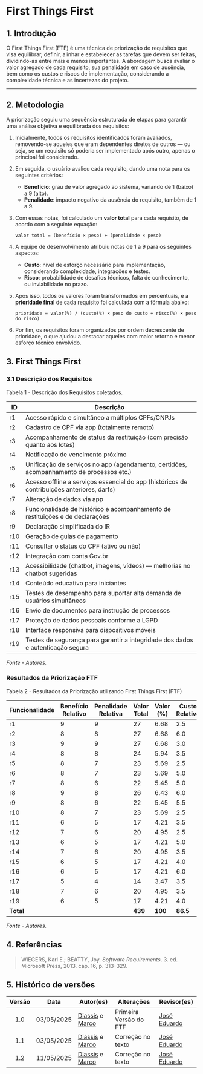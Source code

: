 # First Things First

## 1. Introdução

O First Things First (FTF) é uma técnica de priorização de requisitos que visa equilibrar, definir, alinhar e estabelecer as tarefas que devem ser feitas, dividindo-as entre mais e menos importantes. A abordagem busca avaliar o valor agregado de cada requisito, sua penalidade em caso de ausência, bem como os custos e riscos de implementação, considerando a complexidade técnica e as incertezas do projeto.

---

## 2. Metodologia

A priorização seguiu uma sequência estruturada de etapas para garantir uma análise objetiva e equilibrada dos requisitos:

1. Inicialmente, todos os requisitos identificados foram avaliados, removendo-se aqueles que eram dependentes diretos de outros — ou seja, se um requisito só poderia ser implementado após outro, apenas o principal foi considerado.

2. Em seguida, o usuário avaliou cada requisito, dando uma nota para os seguintes critérios:

   * **Benefício**: grau de valor agregado ao sistema, variando de 1 (baixo) a 9 (alto).
   * **Penalidade**: impacto negativo da ausência do requisito, também de 1 a 9.

3. Com essas notas, foi calculado um **valor total** para cada requisito, de acordo com a seguinte equação:

   ```
   valor total = (benefício × peso) + (penalidade × peso)
   ```

4. A equipe de desenvolvimento atribuiu notas de 1 a 9 para os seguintes aspectos:

   * **Custo**: nível de esforço necessário para implementação, considerando complexidade, integrações e testes.
   * **Risco**: probabilidade de desafios técnicos, falta de conhecimento, ou inviabilidade no prazo.

5. Após isso, todos os valores foram transformados em percentuais, e a **prioridade final** de cada requisito foi calculada com a fórmula abaixo:

   ```
   prioridade = valor(%) / (custo(%) × peso do custo + risco(%) × peso do risco)
   ```

6. Por fim, os requisitos foram organizados por ordem decrescente de prioridade, o que ajudou a destacar aqueles com maior retorno e menor esforço técnico envolvido.

## 3. First Things First

### 3.1 Descrição dos Requisitos
Tabela 1 - Descrição dos Requisitos coletados.

| ID  | Descrição                                                                                  |
| --- | ------------------------------------------------------------------------------------------ |
| r1  | Acesso rápido e simultâneo a múltiplos CPFs/CNPJs                                          |
| r2  | Cadastro de CPF via app (totalmente remoto)                                                |
| r3  | Acompanhamento de status da restituição (com precisão quanto aos lotes)                    |
| r4  | Notificação de vencimento próximo                                                          |
| r5  | Unificação de serviços no app (agendamento, certidões, acompanhamento de processos etc.)   |
| r6  | Acesso offline a serviços essencial do app (históricos de contribuições anteriores, darfs) |
| r7  | Alteração de dados via app                                                                 |
| r8  | Funcionalidade de histórico e acompanhamento de restituições e de declarações              |
| r9  | Declaração simplificada do IR                                                              |
| r10 | Geração de guias de pagamento                                                              |
| r11 | Consultar o status do CPF (ativo ou não)                                                   |
| r12 | Integração com conta Gov.br                                                                |
| r13 | Acessibilidade (chatbot, imagens, vídeos) — melhorias no chatbot sugeridas                 |
| r14 | Conteúdo educativo para iniciantes                                                         |
| r15 | Testes de desempenho para suportar alta demanda de usuários simultâneos                    |
| r16 | Envio de documentos para instrução de processos                                            |
| r17 | Proteção de dados pessoais conforme a LGPD                                                 |
| r18 | Interface responsiva para dispositivos móveis                                              |
| r19 | Testes de segurança para garantir a integridade dos dados e autenticação segura            |
_Fonte - Autores._


### Resultados da Priorização FTF
Tabela 2 - Resultados da Priorização utilizando First Things First (FTF)

| Funcionalidade | Benefício Relativo | Penalidade Relativa | Valor Total | Valor (%) | Custo Relativo | Custo (%) | Risco Relativo | Risco (%) | Prioridade |
|----------------|---------------------|----------------------|-------------|-----------|----------------|-----------|----------------|-----------|------------|
| r1             | 9                   | 9                    | 27          | 6.68      | 2.5            | 2.89      | 2.5            | 3.36      | 2.055      |
| r2             | 8                   | 8                    | 27          | 6.68      | 6.0            | 6.94      | 3.3            | 4.46      | 1.095      |
| r3             | 9                   | 9                    | 27          | 6.68      | 3.0            | 3.47      | 2.5            | 3.36      | 2.009      |
| r4             | 8                   | 8                    | 24          | 5.94      | 3.5            | 4.05      | 3.3            | 4.46      | 1.456      |
| r5             | 8                   | 7                    | 23          | 5.69      | 2.5            | 2.89      | 2.5            | 3.36      | 2.055      |
| r6             | 8                   | 7                    | 23          | 5.69      | 5.0            | 5.79      | 3.3            | 4.46      | 1.062      |
| r7             | 8                   | 6                    | 22          | 5.45      | 5.0            | 5.79      | 3.3            | 4.46      | 1.017      |
| r8             | 9                   | 8                    | 26          | 6.43      | 6.0            | 6.94      | 4.2            | 5.59      | 0.957      |
| r9             | 8                   | 6                    | 22          | 5.45      | 5.5            | 6.37      | 3.3            | 4.46      | 0.973      |
| r10            | 8                   | 7                    | 23          | 5.69      | 2.5            | 2.89      | 3.6            | 4.91      | 1.589      |
| r11            | 6                   | 5                    | 17          | 4.21      | 3.5            | 4.62      | 2.5            | 3.36      | 1.050      |
| r12            | 7                   | 6                    | 20          | 4.95      | 2.5            | 2.89      | 2.5            | 3.36      | 2.055      |
| r13            | 6                   | 5                    | 17          | 4.21      | 5.0            | 5.79      | 3.3            | 4.46      | 0.818      |
| r14            | 7                   | 6                    | 20          | 4.95      | 3.5            | 4.62      | 3.3            | 4.46      | 1.087      |
| r15            | 6                   | 5                    | 17          | 4.21      | 4.0            | 5.21      | 4.2            | 5.59      | 0.777      |
| r16            | 6                   | 5                    | 17          | 4.21      | 6.0            | 6.94      | 4.2            | 5.59      | 0.691      |
| r17            | 5                   | 4                    | 14          | 3.47      | 3.5            | 4.05      | 2.8            | 3.76      | 0.856      |
| r18            | 7                   | 6                    | 20          | 4.95      | 3.5            | 4.05      | 3.3            | 4.46      | 1.170      |
| r19            | 6                   | 5                    | 17          | 4.21      | 4.0            | 5.21      | 4.2            | 5.59      | 0.777      |
| **Total**      |                     |                      | **439**     | **100**   | **86.5**       | **100**    | **74.4**       | **100**    |            |
_Fonte - Autores._


## 4. Referências

> WIEGERS, Karl E.; BEATTY, Joy. *Software Requirements*. 3. ed. Microsoft Press, 2013. cap. 16, p. 313–329.

## 5. Histórico de versões

| Versão | Data       | Autor(es)          | Alterações                                             | Revisor(es) |
| :----: | ---------- | ------------------ | ------------------------------------------------------ | ----------- |
|   1.0  | 03/05/2025 | [Diassis](https://github.com/Diaxiz) e [Marco](https://github.com/marcomarquesdc)  | Primeira Versão do FTF | [José Eduardo](https://github.com/jevprado)   |
|   1.1  | 03/05/2025 | [Diassis](https://github.com/Diaxiz) e [Marco](https://github.com/marcomarquesdc)  | Correção no texto | [José Eduardo](https://github.com/jevprado)   |
|   1.2  | 11/05/2025 | [Diassis](https://github.com/Diaxiz) e [Marco](https://github.com/marcomarquesdc)  | Correção no texto | [José Eduardo](https://github.com/jevprado)   |



